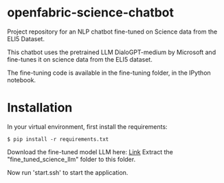 # openfabric-science-chatbot
Project repository for an NLP chatbot fine-tuned on Science data from the ELI5 Dataset.

This chatbot uses the pretrained LLM DialoGPT-medium by Microsoft and fine-tunes it on science data from the ELI5 dataset.

The fine-tuning code is available in the fine-tuning folder, in the IPython notebook.

# Installation

In your virtual environment, first install the requirements:

```
$ pip install -r requirements.txt
```

Download the fine-tuned model LLM here: [Link](https://drive.google.com/drive/folders/1DLbtESKBoQR7WK3b6XUptPaxCVkavLT7?usp=sharing) 
Extract the "fine_tuned_science_llm" folder to this folder.

Now run 'start.ssh' to start the application.
